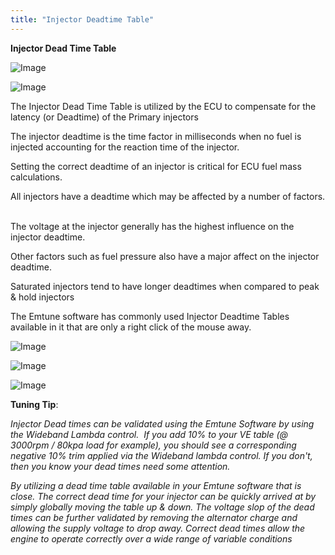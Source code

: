 ```yaml
---
title: "Injector Deadtime Table"
---
```


**Injector Dead Time Table**


![Image](</lib/Z Axis60.jpg>)


![Image](</lib/Z Axis61.jpg>)


The Injector Dead Time Table is utilized by the ECU to compensate for the latency (or Deadtime) of the Primary injectors

The injector deadtime is the time factor in milliseconds when no fuel is injected accounting for the reaction time of the injector.

Setting the correct deadtime of an injector is critical for ECU fuel mass calculations. &nbsp;

All injectors have a deadtime which may be affected by a number of factors. &nbsp;

The voltage at the injector generally has the highest influence on the injector deadtime.&nbsp;

Other factors such as fuel pressure also have a major affect on the injector deadtime.

Saturated injectors tend to have longer deadtimes when compared to peak \& hold injectors


The Emtune software has commonly used Injector Deadtime Tables available in it that are only a right click of the mouse away.


![Image](</lib/Z Axis62.jpg>)


![Image](</lib/Z Axis63.jpg>)

![Image](</lib/Tuning Tip.jpg>) &nbsp; &nbsp; &nbsp; &nbsp; &nbsp; &nbsp;

**Tuning Tip**:&nbsp;


*Injector Dead times can be validated using the Emtune Software by using the Wideband Lambda control.&nbsp; If you add 10% to your VE table (@ 3000rpm / 80kpa load for example), you should see a corresponding negative 10% trim applied via the Wideband lambda control. If you don't, then you know your dead times need some attention.*


*By utilizing a dead time table available in your Emtune software that is close. The correct dead time for your injector can be quickly arrived at by simply globally moving the table up \& down. The voltage slop of the dead times can be further validated by removing the alternator charge and allowing the supply voltage to drop away. Correct dead times allow the engine to operate correctly over a wide range of variable conditions*

*&nbsp;*&nbsp; &nbsp; &nbsp; &nbsp; &nbsp; &nbsp; &nbsp; &nbsp; &nbsp; &nbsp; &nbsp; &nbsp; &nbsp; &nbsp; &nbsp; &nbsp;